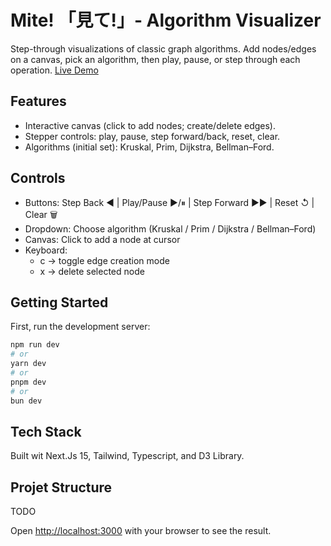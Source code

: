 # Mite! 「見て!」- Algorithm Visualizer

Step-through visualizations of classic graph algorithms. Add nodes/edges on a canvas, pick an algorithm, then play, pause, or step through each operation.
[Live Demo](https://vercel.com/raul-rodriguezs-projects-0829844f/mite/9PJB96rVnpJCLPgKCFDhmeojQ3sx)

## Features

* Interactive canvas (click to add nodes; create/delete edges).
* Stepper controls: play, pause, step forward/back, reset, clear.
* Algorithms (initial set): Kruskal, Prim, Dijkstra, Bellman–Ford.

## Controls

* Buttons: Step Back ◀︎ | Play/Pause ▶︎/⏸ | Step Forward ▶︎▶︎ | Reset ↺ | Clear 🗑
* Dropdown: Choose algorithm (Kruskal / Prim / Dijkstra / Bellman–Ford)
* Canvas: Click to add a node at cursor
* Keyboard:
    * c → toggle edge creation mode
    * x → delete selected node

## Getting Started

First, run the development server:

```bash
npm run dev
# or
yarn dev
# or
pnpm dev
# or
bun dev
```

## Tech Stack

Built wit Next.Js 15, Tailwind, Typescript, and D3 Library.


## Projet Structure

TODO

Open [http://localhost:3000](http://localhost:3000) with your browser to see the result.

